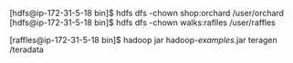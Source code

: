 [hdfs@ip-172-31-5-18 bin]$ hdfs dfs -chown shop:orchard /user/orchard
[hdfs@ip-172-31-5-18 bin]$ hdfs dfs -chown walks:raflles /user/raffles

 [raffles@ip-172-31-5-18 bin]$  hadoop jar hadoop-*examples*.jar teragen /teradata